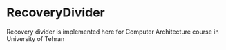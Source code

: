 # RecoveryDivider
Recovery divider is implemented here for Computer Architecture course in University of Tehran
